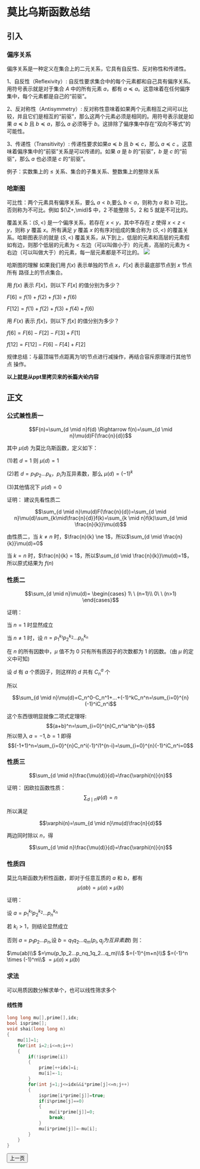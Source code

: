 # 莫比乌斯函数总结
## 引入
### 偏序关系
偏序关系是一种定义在集合上的二元关系，它具有自反性、反对称性和传递性。

1、自反性（Reflexivity）: 自反性要求集合中的每个元素都和自己具有偏序关系。用符号表示就是对于集合 $A$ 中的所有元素 $a$，都有 $a \preccurlyeq a$。这意味着在任何偏序集中，每个元素都是自己的“前驱”。

2、反对称性（Antisymmetry）: 反对称性意味着如果两个元素相互之间可以比较，并且它们是相互的“前驱”，那么这两个元素必须是相同的。用符号表示就是如果 $a \preccurlyeq b$ 且 $b \preccurlyeq a$，那么 $a$ 必须等于 $b$。这排除了偏序集中存在“双向不等式”的可能性。

3、传递性（Transitivity）: 传递性要求如果$a \preccurlyeq b$ 且 $b \preccurlyeq c$，那么 $a \preccurlyeq c$ 。这意味着偏序集中的“前驱”关系是可以传递的。如果 $a$ 是 $b$ 的“前驱”，$b$ 是 $c$ 的“前驱”，那么 $a$ 也必须是 $c$ 的“前驱”。

例子：实数集上的 $\leqslant$ 关系、集合的子集关系、整数集上的整除关系

### 哈斯图

可比性：两个元素具有偏序关系，要么 $a<b$,要么 $b<a$，则称为 $a$ 和 $b$ 可比。否则称为不可比。例如 $(\Z+,\mid)$ 中，$2$ 不能整除 $5$，$2$ 和 $5$ 就是不可比的。

覆盖关系：$(S,<)$ 是一个偏序关系，若存在 $x<y$，其中不存在 $z$ 使得 $x<z<y$，则称 $y$ 覆盖 $x$。所有满足 $y$ 覆盖 $x$ 的有序对组成的集合称为 $(S,<)$ 的覆盖关系。哈斯图表示的就是 $(S,<)$ 覆盖关系，从下到上，低层的元素和高层的元素假如有边，则那个低层的元素为 $<$ 左边（可以叫做小于）的元素，高层的元素为 $<$ 右边（可以叫做大于）的元素，每一层元素都是不可比的。
![](https://cdn.luogu.com.cn/upload/image_hosting/yytzen2v.png)

哈斯图的理解
如果我们用 $f(x)$ 表示单独的节点 $x$，$F[x]$ 表示最底部节点到 $x$ 节点所有
路径上的节点集合。

用 $f(x)$ 表示 $F[x]$，则以下 $F[x]$ 的值分别为多少？

$F[6]=f(1)+f(2)+f(3)+f(6)$

$F[12]=f(1)+f(2)+f(3)+f(4)+f(6)$

用 $F(x)$ 表示 $f[x]$，则以下 $f[x]$ 的值分别为多少？

$f[6]=F[6]-F[2]-F[3]+F[1]$

$f[12]=F[12]-F[6]-F[4]+F[2]$

规律总结：与最顶端节点距离为1的节点进行减操作，再结合容斥原理进行其他节点
操作。

**以上就是从ppt里拷贝来的~~长篇大论~~内容**
## 正文
### 公式兼性质一
$$F(n)=\sum_{d \mid n}f(d) \Rightarrow f(n)=\sum_{d \mid n}\mu(d)F(\frac{n}{d})$$

其中 $\mu(d)$ 为莫比乌斯函数，定义如下：

(1)若 $d=1$ 则 $\mu(d)=1$

(2)若 $d=p_1p_2...p_k$，$p_i$为互异素数，那么 $\mu(d)=(-1)^k$

(3)其他情况下 $\mu(d)=0$

证明：
建议先看性质二

$$\sum_{d \mid n}\mu(d)F(\frac{n}{d})=\sum_{d \mid n}\mu(d)\sum_{k\mid\frac{n}{d}}f(k)=\sum_{k \mid n}f(k)\sum_{d \mid \frac{n}{k}}\mu(d)$$

由性质二，当 $k \ne n$ 时，$\frac{n}{k} \ne 1$，所以$\sum_{d \mid \frac{n}{k}}\mu(d)=0$

当 $k = n$ 时，$\frac{n}{k} = 1$，所以$\sum_{d \mid \frac{n}{k}}\mu(d)=1$，所以原式结果为 $f(n)$
### 性质二
$$\sum_{d \mid n}\mu(d)=
\begin{cases}
1\ \ (n=1)\\
0\ \ (n>1)
\end{cases}$$

证明：

当 $n=1$ 时显然成立

当 $n \ne 1$ 时，设 $n=p_{1}^{k_1}p_{2}^{k_2}...p_{n}^{k_n}$

在 $n$ 的所有因数中，$\mu$ 值不为 $0$ 只有所有质因子的次数都为 $1$ 的因数。（由 $\mu$ 的定义中可知)

设 $d$ 有 $a$ 个质因子，则这样的 $d$ 共有 $C_n^a$ 个

所以

$$\sum_{d \mid n}\mu(d)=C_n^0-C_n^1+...+(-1)^kC_n^n=\sum_{i=0}^{n}(-1)^iC_n^i$$

这个东西很明显就像二项式定理呀:
$$(a+b)^n=\sum_{i=0}^{n}C_n^ia^ib^{n-i}$$
所以带入 $a=-1,b=1$ 即得
$$(-1+1)^n=\sum_{i=0}^{n}C_n^i(-1)^i1^{n-i}=\sum_{i=0}^{n}(-1)^iC_n^i=0$$
### 性质三
$$\sum_{d \mid n}\frac{\mu(d)}{d}=\frac{\varphi(n)}{n}$$

证明：
因欧拉函数性质：
$$\sum_{d \mid n}\varphi(d)=n$$

所以满足

$$\varphi(n)=\sum_{d \mid n}\mu(d)\frac{n}{d}$$

两边同时除以 $n$，得

$$\sum_{d \mid n}\frac{\mu(d)}{d}=\frac{\varphi(n)}{n}$$

### 性质四
莫比乌斯函数为积性函数，即对于任意互质的 $a$ 和 $b$，都有
$$\mu(ab)=\mu(a) \times \mu(b)$$

证明：

设 $a=p_{1}^{k_1}p_{2}^{k_2}...p_{n}^{k_n}$

若 $k_i>1$，则结论显然成立

否则 $a=p_1p_2...p_n$,设 $b=q_1q_2...q_m(p_i,q_j为互异素数)$ 则：

$\mu(ab)\\$
$=\mu(p_1p_2...p_nq_1q_2...q_m)\\$
$=(-1)^{m+n}\\$
$=(-1)^n \times (-1)^m\\$
$=\mu(a) \times \mu(b)$

### 求法
可以用质因数分解求单个，也可以线性筛求多个
#### 线性筛
```cpp
long long mu[],prime[],idx;
bool isprime[];
void shai(long long n)
{
    mu[1]=1;
    for(int i=2;i<=n;i++)
    {
        if(!isprime[i])
        {
            prime[++idx]=i;
            mu[i]=-1;
        }
        for(int j=1;j<=idx&&i*prime[j]<=n;j++)
        {
            isprime[i*prime[j]]=true;
            if(i%prime[j]==0)
            {
                mu[i*prime[j]]=0;
                break;
            }
            mu[i*prime[j]]=-mu[i];
        }
    }
}
```
<script src="https://giscus.app/client.js"
        data-repo="lyh227/lyh227.github.io"
        data-repo-id="R_kgDOLy9wWQ"
        data-category="Announcements"
        data-category-id="DIC_kwDOLy9wWc4CfrdI"
        data-mapping="pathname"
        data-strict="0"
        data-reactions-enabled="1"
        data-emit-metadata="0"
        data-input-position="bottom"
        data-theme="preferred_color_scheme"
        data-lang="zh-CN"
        crossorigin="anonymous"
        async>
</script>
<a href="../index.html"><button>上一页</button></a>